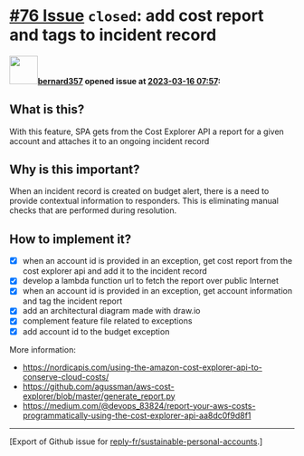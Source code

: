 # [\#76 Issue](https://github.com/reply-fr/sustainable-personal-accounts/issues/76) `closed`: add cost report and tags to incident record

#### <img src="https://avatars.githubusercontent.com/u/235078?v=4" width="50">[bernard357](https://github.com/bernard357) opened issue at [2023-03-16 07:57](https://github.com/reply-fr/sustainable-personal-accounts/issues/76):

## What is this?
With this feature, SPA gets from the Cost Explorer API a report for a given account and attaches it to an ongoing incident record

## Why is this important?
When an incident record is created on budget alert, there is a need to provide contextual information to responders. This is eliminating manual checks that are performed during resolution.

## How to implement it?
- [x] when an account id is provided in an exception, get cost report from the cost explorer api and add it to the incident record
- [x] develop a lambda function url to fetch the report over public Internet
- [x] when an account id is provided in an exception, get account information and tag the incident report
- [x] add an architectural diagram made with draw.io
- [x] complement feature file related to exceptions
- [x] add account id to the budget exception

More information:
- https://nordicapis.com/using-the-amazon-cost-explorer-api-to-conserve-cloud-costs/
- https://github.com/agussman/aws-cost-explorer/blob/master/generate_report.py
- https://medium.com/@devops_83824/report-your-aws-costs-programmatically-using-the-cost-explorer-api-aa8dc0f9d8f1




-------------------------------------------------------------------------------



[Export of Github issue for [reply-fr/sustainable-personal-accounts](https://github.com/reply-fr/sustainable-personal-accounts).]
